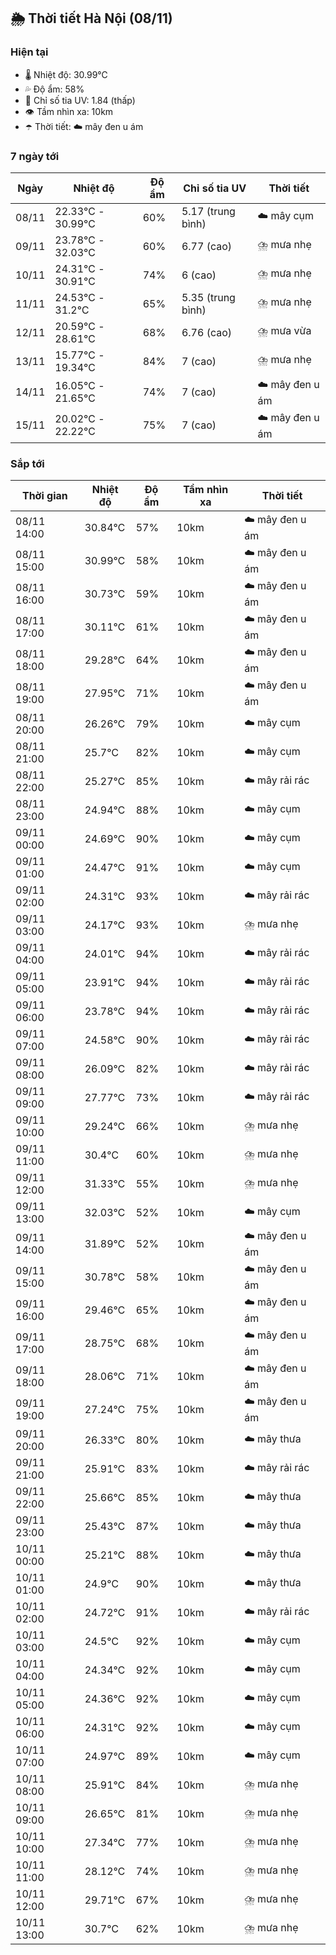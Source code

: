 ## 🌦️ Thời tiết Hà Nội (08/11)

### Hiện tại

- 🌡️ Nhiệt độ: 30.99℃
- 💦 Độ ẩm: 58%
- 🌟 Chỉ số tia UV: 1.84 (thấp)
- 👁️ Tầm nhìn xa: 10km
- ☂️ Thời tiết: ☁️ mây đen u ám

### 7 ngày tới

| Ngày | Nhiệt độ | Độ ẩm | Chỉ số tia UV | Thời tiết |
| --- | --- | --- | --- | --- |
| 08/11 | 22.33℃ - 30.99℃ | 60% | 5.17 (trung bình) | ☁️ mây cụm |
| 09/11 | 23.78℃ - 32.03℃ | 60% | 6.77 (cao) | ⛈️ mưa nhẹ |
| 10/11 | 24.31℃ - 30.91℃ | 74% | 6 (cao) | ⛈️ mưa nhẹ |
| 11/11 | 24.53℃ - 31.2℃ | 65% | 5.35 (trung bình) | ⛈️ mưa nhẹ |
| 12/11 | 20.59℃ - 28.61℃ | 68% | 6.76 (cao) | ⛈️ mưa vừa |
| 13/11 | 15.77℃ - 19.34℃ | 84% | 7 (cao) | ⛈️ mưa nhẹ |
| 14/11 | 16.05℃ - 21.65℃ | 74% | 7 (cao) | ☁️ mây đen u ám |
| 15/11 | 20.02℃ - 22.22℃ | 75% | 7 (cao) | ☁️ mây đen u ám |

### Sắp tới

| Thời gian | Nhiệt độ | Độ ẩm | Tầm nhìn xa | Thời tiết |
| --- | --- | --- | --- | --- |
| 08/11 14:00 | 30.84℃ | 57% | 10km | ☁️ mây đen u ám |
| 08/11 15:00 | 30.99℃ | 58% | 10km | ☁️ mây đen u ám |
| 08/11 16:00 | 30.73℃ | 59% | 10km | ☁️ mây đen u ám |
| 08/11 17:00 | 30.11℃ | 61% | 10km | ☁️ mây đen u ám |
| 08/11 18:00 | 29.28℃ | 64% | 10km | ☁️ mây đen u ám |
| 08/11 19:00 | 27.95℃ | 71% | 10km | ☁️ mây đen u ám |
| 08/11 20:00 | 26.26℃ | 79% | 10km | ☁️ mây cụm |
| 08/11 21:00 | 25.7℃ | 82% | 10km | ☁️ mây cụm |
| 08/11 22:00 | 25.27℃ | 85% | 10km | ☁️ mây rải rác |
| 08/11 23:00 | 24.94℃ | 88% | 10km | ☁️ mây cụm |
| 09/11 00:00 | 24.69℃ | 90% | 10km | ☁️ mây cụm |
| 09/11 01:00 | 24.47℃ | 91% | 10km | ☁️ mây cụm |
| 09/11 02:00 | 24.31℃ | 93% | 10km | ☁️ mây rải rác |
| 09/11 03:00 | 24.17℃ | 93% | 10km | ⛈️ mưa nhẹ |
| 09/11 04:00 | 24.01℃ | 94% | 10km | ☁️ mây rải rác |
| 09/11 05:00 | 23.91℃ | 94% | 10km | ☁️ mây rải rác |
| 09/11 06:00 | 23.78℃ | 94% | 10km | ☁️ mây rải rác |
| 09/11 07:00 | 24.58℃ | 90% | 10km | ☁️ mây rải rác |
| 09/11 08:00 | 26.09℃ | 82% | 10km | ☁️ mây rải rác |
| 09/11 09:00 | 27.77℃ | 73% | 10km | ☁️ mây rải rác |
| 09/11 10:00 | 29.24℃ | 66% | 10km | ⛈️ mưa nhẹ |
| 09/11 11:00 | 30.4℃ | 60% | 10km | ⛈️ mưa nhẹ |
| 09/11 12:00 | 31.33℃ | 55% | 10km | ⛈️ mưa nhẹ |
| 09/11 13:00 | 32.03℃ | 52% | 10km | ☁️ mây cụm |
| 09/11 14:00 | 31.89℃ | 52% | 10km | ☁️ mây đen u ám |
| 09/11 15:00 | 30.78℃ | 58% | 10km | ☁️ mây đen u ám |
| 09/11 16:00 | 29.46℃ | 65% | 10km | ☁️ mây đen u ám |
| 09/11 17:00 | 28.75℃ | 68% | 10km | ☁️ mây đen u ám |
| 09/11 18:00 | 28.06℃ | 71% | 10km | ☁️ mây đen u ám |
| 09/11 19:00 | 27.24℃ | 75% | 10km | ☁️ mây đen u ám |
| 09/11 20:00 | 26.33℃ | 80% | 10km | ☁️ mây thưa |
| 09/11 21:00 | 25.91℃ | 83% | 10km | ☁️ mây rải rác |
| 09/11 22:00 | 25.66℃ | 85% | 10km | ☁️ mây thưa |
| 09/11 23:00 | 25.43℃ | 87% | 10km | ☁️ mây thưa |
| 10/11 00:00 | 25.21℃ | 88% | 10km | ☁️ mây thưa |
| 10/11 01:00 | 24.9℃ | 90% | 10km | ☁️ mây thưa |
| 10/11 02:00 | 24.72℃ | 91% | 10km | ☁️ mây rải rác |
| 10/11 03:00 | 24.5℃ | 92% | 10km | ☁️ mây cụm |
| 10/11 04:00 | 24.34℃ | 92% | 10km | ☁️ mây cụm |
| 10/11 05:00 | 24.36℃ | 92% | 10km | ☁️ mây cụm |
| 10/11 06:00 | 24.31℃ | 92% | 10km | ☁️ mây cụm |
| 10/11 07:00 | 24.97℃ | 89% | 10km | ☁️ mây cụm |
| 10/11 08:00 | 25.91℃ | 84% | 10km | ⛈️ mưa nhẹ |
| 10/11 09:00 | 26.65℃ | 81% | 10km | ⛈️ mưa nhẹ |
| 10/11 10:00 | 27.34℃ | 77% | 10km | ⛈️ mưa nhẹ |
| 10/11 11:00 | 28.12℃ | 74% | 10km | ⛈️ mưa nhẹ |
| 10/11 12:00 | 29.71℃ | 67% | 10km | ⛈️ mưa nhẹ |
| 10/11 13:00 | 30.7℃ | 62% | 10km | ⛈️ mưa nhẹ |

